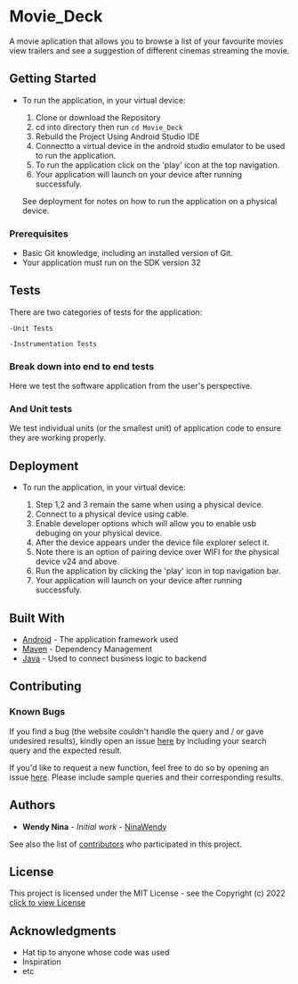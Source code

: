 # Movie_Deck

A movie aplication that allows you to browse a list of your favourite movies view trailers and see a suggestion of different cinemas streaming the movie.

## Getting Started

* To run the application, in your virtual device:

    1. Clone or download the Repository
    2. cd into directory then run `cd Movie_Deck`
    3. Rebuild the Project Using Android Studio IDE
    4. Connectto a virtual device in the android studio emulator to be used to run the application.
    5. To run the application click on the 'play' icon at the top navigation.
    6. Your application will launch on your device after running successfuly.
   
    See deployment for notes on how to run the application on a physical device.

### Prerequisites

- Basic Git knowledge, including an installed version of Git.
- Your application must run on the SDK version 32

## Tests

There are two categories of tests for the application:

    -Unit Tests
    
    -Instrumentation Tests

### Break down into end to end tests

Here we test the software application from the user's perspective. 

### And Unit tests

We test individual units (or the smallest unit) of application code to ensure they are working properly.


## Deployment
* To run the application, in your virtual device:

    1. Step 1,2 and 3 remain the same when using a physical device.
    2. Connect to a physical device using cable.
    3. Enable developer options which will allow you to enable usb debuging on your physical device.
    4. After the device appears under the device file explorer select it.
    5. Note there is an option of pairing device over WIFI for the physical device v24 and above.
    6. Run the application by clicking the 'play' icon in top navigation bar.
    7. Your application will launch on your device after running successfuly.


## Built With

* [Android](https://source.android.com) - The application framework used
* [Maven](https://maven.apache.org/) - Dependency Management
* [Java](https://www.java.com/en/) - Used to connect business logic to backend

## Contributing

### Known Bugs

If you find a bug (the website couldn't handle the query and / or gave undesired results), kindly open an issue [here](https://github.com/NinaWendy/Movie_Deck/issues/new) by including your search query and the expected result.

If you'd like to request a new function, feel free to do so by opening an issue [here](https://github.com/NinaWendy/Movie_Deck/issues/new). Please include sample queries and their corresponding results. 

## Authors

* **Wendy Nina** - *Initial work* - [NinaWendy](https://github.com/NinaWendy)

See also the list of [contributors](https://github.com/your/project/contributors) who participated in this project.

## License

This project is licensed under the MIT License - see the Copyright (c) 2022 [click to view License](LICENSE)

## Acknowledgments

* Hat tip to anyone whose code was used
* Inspiration
* etc
